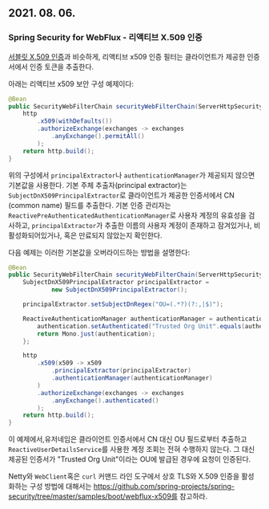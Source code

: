 ## 2021. 08. 06.

### Spring Security for WebFlux - 리액티브 X.509 인증

[서블릿 X.509 인증][servlet-x509]과 비슷하게, 리액티브 x509 인증 필터는 클라이언트가 제공한 인증서에서 인증 토큰을 추출한다.

아래는 리액티브 x509 보안 구성 예제이다:

```java
@Bean
public SecurityWebFilterChain securityWebFilterChain(ServerHttpSecurity http) {
    http
        .x509(withDefaults())
        .authorizeExchange(exchanges -> exchanges
            .anyExchange().permitAll()
        );
    return http.build();
}
```

위의 구성에서 `principalExtractor`나 `authenticationManager`가 제공되지 않으면 기본값을 사용한다. 기본 주체 추출자(principal extractor)는 `SubjectDnX509PrincipalExtractor`로 클라이언트가 제공한 인증서에서 CN (common name) 필드를 추출한다. 기본 인증 관리자는 `ReactivePreAuthenticatedAuthenticationManager`로 사용자 계정의 유효성을 검사하고, `principalExtractor`가 추출한 이름의 사용자 계정이 존재하고 잠겨있거나, 비활성화되어있거나, 혹은 만료되지 않았는지 확인한다.

다음 예제는 이러한 기본값을 오버라이드하는 방법을 설명한다:

```java
@Bean
public SecurityWebFilterChain securityWebFilterChain(ServerHttpSecurity http) {
    SubjectDnX509PrincipalExtractor principalExtractor =
            new SubjectDnX509PrincipalExtractor();

    principalExtractor.setSubjectDnRegex("OU=(.*?)(?:,|$)");

    ReactiveAuthenticationManager authenticationManager = authentication -> {
        authentication.setAuthenticated("Trusted Org Unit".equals(authentication.getName()));
        return Mono.just(authentication);
    };

    http
        .x509(x509 -> x509
            .principalExtractor(principalExtractor)
            .authenticationManager(authenticationManager)
        )
        .authorizeExchange(exchanges -> exchanges
            .anyExchange().authenticated()
        );
    return http.build();
}
```

이 예제에서,유저네임은 클라이언트 인증서에서 CN 대신 OU 필드로부터 추출하고 `ReactiveUserDetailsService`를 사용한 계정 조회는 전혀 수행하지 않는다. 그 대신 제공된 인증서가 "Trusted Org Unit"이라는 OU에 발급된 경우에 요청이 인증된다. 

Netty와 `WebClient`혹은 `curl` 커맨드 라인 도구에서 상호 TLS와 X.509 인증을 활성화하는 구성 방법에 대해서는 https://github.com/spring-projects/spring-security/tree/master/samples/boot/webflux-x509를 참고하라.



[servlet-x509]: https://docs.spring.io/spring-security/site/docs/5.4.1/reference/html5/#servlet-x509